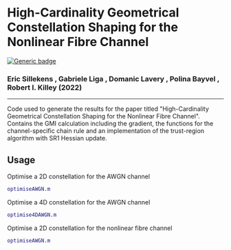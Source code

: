 # High-Cardinality Geometrical Constellation Shaping for the Nonlinear Fibre Channel
[![Generic badge](https://img.shields.io/badge/doi:-10.1109/JLT.2022.3197366-blue.svg)](https://doi.org/10.1109/JLT.2022.3197366) 
### Eric Sillekens , Gabriele Liga , Domanic Lavery , Polina Bayvel , Robert I. Killey (2022)
----

Code used to generate the results for the paper titled "High-Cardinality Geometrical Constellation Shaping for the Nonlinear Fibre Channel". Contains the GMI calculation including the gradient, the functions for the channel-specific chain rule and an implementation of the trust-region algorithm with SR1 Hessian update.



## Usage

Optimise a 2D constellation for the AWGN channel
```matlab
optimiseAWGN.m
```

Optimise a 4D constellation for the AWGN channel
```matlab
optimise4DAWGN.m
```

Optimise a 2D constellation for the nonlinear fibre channel
```matlab
optimiseAWGN.m
```